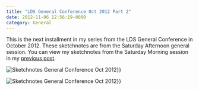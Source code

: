 ```yaml
---
title: "LDS General Conference Oct 2012 Part 2"
date: 2012-11-06 12:56:19-0000
category: General
---
```


This is the next installment in my series from the LDS General Conference in October 2012. These sketchnotes are from the Saturday Afternoon general session. You can view my sketchnotes from the Saturday Morning session in my <a href="https://www.bennorris.blog/2012/10/28/lds-general-conference.html" title="LDS General Conference Oct 2012 Part 1 of 5">previous post</a>.

<img src="https://www.gospelsketcher.org/uploads/2021/18b375b28b.jpg" alt="Sketchnotes General Conference Oct 2012" gallery="oct2012">}}

<img src="https://www.gospelsketcher.org/uploads/2021/6d121bc536.jpg" alt="Sketchnotes General Conference Oct 2012" gallery="oct2012">}}
